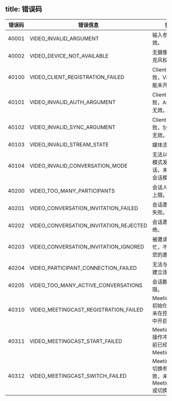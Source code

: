 
title: 错误码
---

| 错误码 | 错误信息 |描述 |
| --- | ----- | ------ |
| 40001 | VIDEO_INVALID_ARGUMENT | 输入参数无效。 |
| 40002 | VIDEO_DEVICE_NOT_AVAILABLE | 无摄像头或麦克风权限。 |
| 40100 | VIDEO_CLIENT_REGISTRATION_FAILED | Client初始化失败，Video 功能未开启。 |
| 40101 | VIDEO_INVALID_AUTH_ARGUMENT | Client 初始化失败，Auth 对象无效。 |
| 40102 | VIDEO_INVALID_SYNC_ARGUMENT | Client 初始化失败，Sync 对象无效。 |
| 40103 | VIDEO_INVALID_STREAM_STATE | 媒体流无效。 |
| 40104 | VIDEO_INVALID_CONVERSATION_MODE | 无法以该会话模式发起会话，未开启该会话模式。 |
| 40200 | VIDEO_TOO_MANY_PARTICIPANTS | 会话人数超过上限。 |
| 40201 | VIDEO_CONVERSATION_INVITATION_FAILED | 会话邀请发起失败。 |
| 40202 | VIDEO_CONVERSATION_INVITATION_REJECTED | 会话邀请被拒绝。 |
| 40203 | VIDEO_CONVERSATION_INVITATION_IGNORED | 被邀请者繁忙，不能响应您的邀请。 |
| 40204 | VIDEO_PARTICIPANT_CONNECTION_FAILED | 无法与参与者建立连接。 |
| 40205 |	VIDEO_TOO_MANY_ACTIVE_CONVERSATIONS | 会话数超过上限。 |
| 40310 | VIDEO_MEETINGCAST_REGISTRATION_FAILED | MeetingCast 初始化失败，未在控制面板中开启功能 。 |
| 40311 | VIDEO_MEETINGCAST_START_FAILED | MeetingCast 操作冲突，当前已经开启 MeetingCast。 |
| 40312 | VIDEO_MEETINGCAST_SWITCH_FAILED | MeetingCast 切换参与者失败，未开启 MeetingCast 或切换失败。 |



